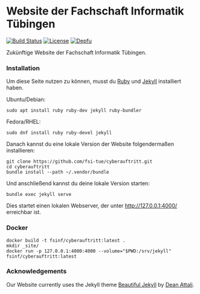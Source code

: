 # Website der Fachschaft Informatik Tübingen

[![Build Status](https://api.travis-ci.org/fsi-tue/cyberauftritt.svg?branch=master)](https://travis-ci.org/fsi-tue/cyberauftritt)
[![License](https://img.shields.io/github/license/fsi-tue/cyberauftritt.svg)](https://github.com/fsi-tue/cyberauftritt/blob/master/LICENSE.txt)
[![Depfu](https://img.shields.io/depfu/fsi-tue/cyberauftritt.svg)](https://depfu.com/github/fsi-tue/cyberauftritt)

Zukünftige Website der Fachschaft Informatik Tübingen.


### Installation

Um diese Seite nutzen zu können, musst du [Ruby](https://www.ruby-lang.org/de/) und [Jekyll](https://jekyllrb.com/) installiert haben.

Ubuntu/Debian:
```
sudo apt install ruby ruby-dev jekyll ruby-bundler
```

Fedora/RHEL:
```
sudo dnf install ruby ruby-devel jekyll
```

Danach kannst du eine lokale Version der Website folgendermaßen installieren:

```
git clone https://github.com/fsi-tue/cyberauftritt.git
cd cyberauftritt
bundle install --path ~/.vendor/bundle
```

Und anschließend kannst du deine lokale Version starten:

```
bundle exec jekyll serve
```

Dies startet einen lokalen Webserver, der unter http://127.0.0.1:4000/ erreichbar ist.

### Docker

```
docker build -t fsinf/cyberauftritt:latest .
mkdir _site/
docker run -p 127.0.0.1:4000:4000 --volume="$PWD:/srv/jekyll" fsinf/cyberauftritt:latest
```

### Acknowledgements

Our Website currently uses the Jekyll theme [Beautiful Jekyll](https://github.com/daattali/beautiful-jekyll) by [Dean Attali](https://deanattali.com).
